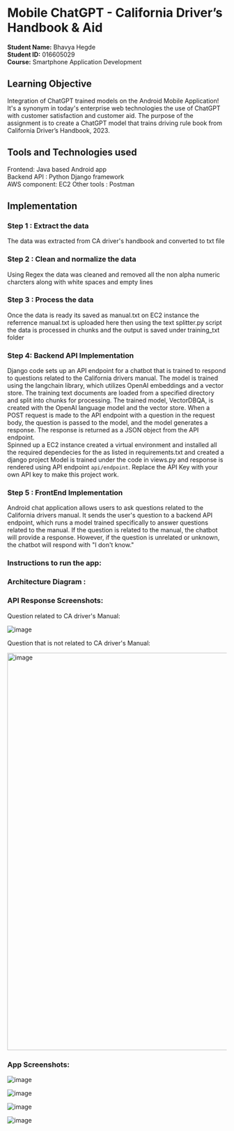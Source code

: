 # Mobile ChatGPT - California Driver’s Handbook & Aid

**Student Name:** Bhavya Hegde <br>
**Student ID:** 016605029 <br>
**Course:** Smartphone Application Development <br>
## Learning Objective

Integration of ChatGPT trained models on the Android Mobile Application!
It's a synonym in today's enterprise web technologies the use of ChatGPT with customer satisfaction and customer aid. The purpose of the assignment is to create a ChatGPT model that trains driving rule book from California Driver’s Handbook, 2023.  <br>


## Tools and Technologies used
Frontend: Java based Android app<br/>
Backend API : Python Django framework<br/>
AWS component: EC2
Other tools : Postman

## Implementation
### Step 1 : Extract the data 
The data was extracted from CA driver's handbook and converted to txt file
### Step 2 : Clean and normalize the data
Using Regex the data was cleaned and removed all the non alpha numeric charcters along with white spaces and empty lines
### Step 3 : Process the data
Once the data is ready its saved as manual.txt on EC2 instance the referrence manual.txt is uploaded here
then using the text splitter.py script the data is processed in chunks and the output is saved under training_txt folder
###  Step 4: Backend API Implementation
Django code sets up an API endpoint for a chatbot that is trained to respond to questions related to the California drivers manual. The model is trained using the langchain library, which utilizes OpenAI embeddings and a vector store. The training text documents are loaded from a specified directory and split into chunks for processing. The trained model, VectorDBQA, is created with the OpenAI language model and the vector store. When a POST request is made to the API endpoint with a question in the request body, the question is passed to the model, and the model generates a response. The response is returned as a JSON object from the API endpoint.<br>
Spinned up a EC2 instance created a virtual environment  and installed all the required dependecies for the as listed in requirements.txt and created a django project
Model is trained under the code in views.py and response is rendered using API endpoint `api/endpoint`. Replace the API Key with your own API key to make this project work.
### Step 5 : FrontEnd Implementation
Android chat application allows users to ask questions related to the California drivers manual. It sends the user's question to a backend API endpoint, which runs a model trained specifically to answer questions related to the manual. If the question is related to the manual, the chatbot will provide a response. However, if the question is unrelated or unknown, the chatbot will respond with "I don't know."

### Instructions to run the app: 

### Architecture Diagram :

### API Response Screenshots:

Question related to CA driver's Manual:

![image](https://user-images.githubusercontent.com/85700971/236658300-324bd9ae-2220-4021-b73b-ff7dd0cc32f6.png)

Question that is not related to CA driver's Manual:

<img width="910" alt="image" src="https://user-images.githubusercontent.com/85700971/236658380-74741e4c-6b69-432f-a952-e250cb109e6b.png">


### App Screenshots:

![image](https://user-images.githubusercontent.com/85700971/236658458-17ff3725-a766-4838-9534-df2eab398527.png)

![image](https://user-images.githubusercontent.com/85700971/236658466-c02e9cc3-d6f4-43c7-afd4-5a359521501c.png)

![image](https://user-images.githubusercontent.com/85700971/236658469-321082a6-4bd3-4592-9e4a-e8fff171c15b.png)

![image](https://user-images.githubusercontent.com/85700971/236658473-159b69b1-4c49-463a-b9c4-f05efa15569e.png)














